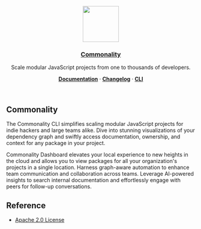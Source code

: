 <p align="center">
  <a href="https://commonality.co">
    <img src="https://" height="96">
    <h3 align="center">Commonality</h3>
  </a>
</p>

<p align="center">
  Scale modular JavaScript projects from one to thousands of developers.
</p>

<p align="center">
  <a href="https://vercel.com/docs"><strong>Documentation</strong></a> ·
  <a href="https://vercel.com/changelog"><strong>Changelog</strong></a> ·
  <a href="https://vercel.com/cli"><strong>CLI</strong></a>
</p>
<br/>

## Commonality

The Commonality CLI simplifies scaling modular JavaScript projects for indie hackers and large teams alike. Dive into stunning visualizations of your dependency graph and swiftly access documentation, ownership, and context for any package in your project.

Commonality Dashboard elevates your local experience to new heights in the cloud and allows you to view packages for all your organization's projects in a single location. Harness graph-aware automation to enhance team communication and collaboration across teams. Leverage AI-powered insights to search internal documentation and effortlessly engage with peers for follow-up conversations.


## Reference
- [Apache 2.0 License](./LICENSE)
